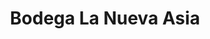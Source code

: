 ---
title: "Bodega La Nueva Asia"
url: /santa-clara-villa-clara/bodega-la-nueva-asia/
shop: Lebensmittel
---